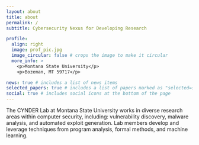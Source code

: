 ```yaml
---
layout: about
title: about
permalink: /
subtitle: Cybersecurity Nexus for Developing Research

profile:
  align: right
  image: prof_pic.jpg
  image_circular: false # crops the image to make it circular
  more_info: >
    <p>Montana State University</p>
    <p>Bozeman, MT 59717</p>

news: true # includes a list of news items
selected_papers: true # includes a list of papers marked as "selected={true}"
social: true # includes social icons at the bottom of the page
---
```


The CYNDER Lab at Montana State University works in diverse research areas within computer security, including: vulnerability discovery, malware analysis, and automated exploit generation. Lab members develop and leverage techniques from program analysis, formal methods, and machine learning.
